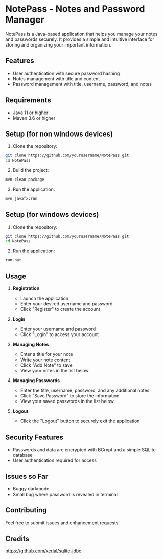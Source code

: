 # NotePass - Notes and Password Manager

NotePass is a Java-based application that helps you manage your notes and passwords securely. It provides a simple and intuitive interface for storing and organizing your important information.

## Features

- User authentication with secure password hashing
- Notes management with title and content
- Password management with title, username, password, and notes

## Requirements

- Java 11 or higher
- Maven 3.6 or higher

## Setup (for non windows devices)

1. Clone the repository:
```bash
git clone https://github.com/yourusername/NotePass.git
cd NotePass
```

2. Build the project:
```bash
mvn clean package
```

3. Run the application:
```bash
mvn javafx:run
```
## Setup (for windows devices)

1. Clone the repository:
```bash
git clone https://github.com/yourusername/NotePass.git
cd NotePass
```

2. Run the application:
```bash
run.bat
```

## Usage

1. **Registration**
   - Launch the application
   - Enter your desired username and password
   - Click "Register" to create the account

2. **Login**
   - Enter your username and password
   - Click "Login" to access your account

3. **Managing Notes**
   - Enter a title for your note
   - Write your note content
   - Click "Add Note" to save
   - View your notes in the list below

4. **Managing Passwords**
   - Enter the title, username, password, and any additional notes
   - Click "Save Password" to store the information
   - View your saved passwords in the list below

5. **Logout**
   - Click the "Logout" button to securely exit the application

## Security Features

- Passwords and data are encrypted with BCrypt and a simple SQLite database
- User authentication required for access

## Issues so Far
   - Buggy darkmode
   - Small bug where password is revealed in terminal

## Contributing

Feel free to submit issues and enhancement requests! 

## Credits
https://github.com/xerial/sqlite-jdbc
